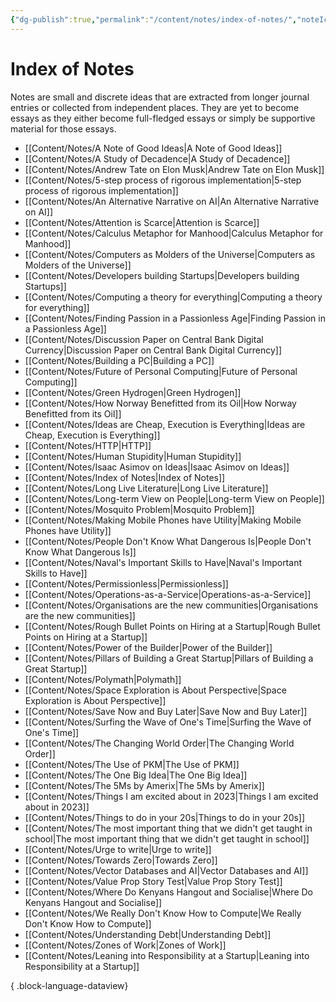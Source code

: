 ```yaml
---
{"dg-publish":true,"permalink":"/content/notes/index-of-notes/","noteIcon":"2"}
---
```


# Index of Notes

Notes are small and discrete ideas that are extracted from longer journal entries or collected from independent places. They are yet to become essays as they either become full-fledged essays or simply be supportive material for those essays. 
- [[Content/Notes/A Note of Good Ideas\|A Note of Good Ideas]]
- [[Content/Notes/A Study of Decadence\|A Study of Decadence]]
- [[Content/Notes/Andrew Tate on Elon Musk\|Andrew Tate on Elon Musk]]
- [[Content/Notes/5-step process of rigorous implementation\|5-step process of rigorous implementation]]
- [[Content/Notes/An Alternative Narrative on AI\|An Alternative Narrative on AI]]
- [[Content/Notes/Attention is Scarce\|Attention is Scarce]]
- [[Content/Notes/Calculus Metaphor for Manhood\|Calculus Metaphor for Manhood]]
- [[Content/Notes/Computers as Molders of the Universe\|Computers as Molders of the Universe]]
- [[Content/Notes/Developers building Startups\|Developers building Startups]]
- [[Content/Notes/Computing a theory for everything\|Computing a theory for everything]]
- [[Content/Notes/Finding Passion in a Passionless Age\|Finding Passion in a Passionless Age]]
- [[Content/Notes/Discussion Paper on Central Bank Digital Currency\|Discussion Paper on Central Bank Digital Currency]]
- [[Content/Notes/Building a PC\|Building a PC]]
- [[Content/Notes/Future of Personal Computing\|Future of Personal Computing]]
- [[Content/Notes/Green Hydrogen\|Green Hydrogen]]
- [[Content/Notes/How Norway Benefitted from its Oil\|How Norway Benefitted from its Oil]]
- [[Content/Notes/Ideas are Cheap, Execution is Everything\|Ideas are Cheap, Execution is Everything]]
- [[Content/Notes/HTTP\|HTTP]]
- [[Content/Notes/Human Stupidity\|Human Stupidity]]
- [[Content/Notes/Isaac Asimov on Ideas\|Isaac Asimov on Ideas]]
- [[Content/Notes/Index of Notes\|Index of Notes]]
- [[Content/Notes/Long Live Literature\|Long Live Literature]]
- [[Content/Notes/Long-term View on People\|Long-term View on People]]
- [[Content/Notes/Mosquito Problem\|Mosquito Problem]]
- [[Content/Notes/Making Mobile Phones have Utility\|Making Mobile Phones have Utility]]
- [[Content/Notes/People Don't Know What Dangerous Is\|People Don't Know What Dangerous Is]]
- [[Content/Notes/Naval's Important Skills to Have\|Naval's Important Skills to Have]]
- [[Content/Notes/Permissionless\|Permissionless]]
- [[Content/Notes/Operations-as-a-Service\|Operations-as-a-Service]]
- [[Content/Notes/Organisations are the new communities\|Organisations are the new communities]]
- [[Content/Notes/Rough Bullet Points on Hiring at a Startup\|Rough Bullet Points on Hiring at a Startup]]
- [[Content/Notes/Power of the Builder\|Power of the Builder]]
- [[Content/Notes/Pillars of Building a Great Startup\|Pillars of Building a Great Startup]]
- [[Content/Notes/Polymath\|Polymath]]
- [[Content/Notes/Space Exploration is About Perspective\|Space Exploration is About Perspective]]
- [[Content/Notes/Save Now and Buy Later\|Save Now and Buy Later]]
- [[Content/Notes/Surfing the Wave of One's Time\|Surfing the Wave of One's Time]]
- [[Content/Notes/The Changing World Order\|The Changing World Order]]
- [[Content/Notes/The Use of PKM\|The Use of PKM]]
- [[Content/Notes/The One Big Idea\|The One Big Idea]]
- [[Content/Notes/The 5Ms by Amerix\|The 5Ms by Amerix]]
- [[Content/Notes/Things I am excited about in 2023\|Things I am excited about in 2023]]
- [[Content/Notes/Things to do in your 20s\|Things to do in your 20s]]
- [[Content/Notes/The most important thing that we didn't get taught in school\|The most important thing that we didn't get taught in school]]
- [[Content/Notes/Urge to write\|Urge to write]]
- [[Content/Notes/Towards Zero\|Towards Zero]]
- [[Content/Notes/Vector Databases and AI\|Vector Databases and AI]]
- [[Content/Notes/Value Prop Story Test\|Value Prop Story Test]]
- [[Content/Notes/Where Do Kenyans Hangout and Socialise\|Where Do Kenyans Hangout and Socialise]]
- [[Content/Notes/We Really Don't Know How to Compute\|We Really Don't Know How to Compute]]
- [[Content/Notes/Understanding Debt\|Understanding Debt]]
- [[Content/Notes/Zones of Work\|Zones of Work]]
- [[Content/Notes/Leaning into Responsibility at a Startup\|Leaning into Responsibility at a Startup]]

{ .block-language-dataview}
